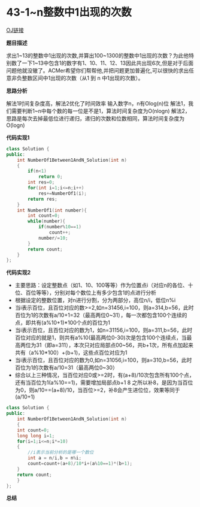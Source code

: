 # 43-1~n整数中1出现的次数

[OJ链接](https://www.nowcoder.com/practice/bd7f978302044eee894445e244c7eee6?tpId=13&tqId=11184&tPage=2&rp=1&ru=%2Fta%2Fcoding-interviews&qru=%2Fta%2Fcoding-interviews%2Fquestion-ranking)

**题目描述**

求出1~13的整数中1出现的次数,并算出100~1300的整数中1出现的次数？为此他特别数了一下1~13中包含1的数字有1、10、11、12、13因此共出现6次,但是对于后面问题他就没辙了。ACMer希望你们帮帮他,并把问题更加普遍化,可以很快的求出任意非负整数区间中1出现的次数（从1 到 n 中1出现的次数）。

**思路分析**

解法1时间复杂度高，解法2优化了时间效率
输入数字n，n有Olog(n)位
解法1，我们需要判断1~n中每个数的每一位是不是1，算法时间复杂度为O(nlogn)
解法2，思路是每次去掉最低位进行递归，递归的次数和位数相同，算法时间复杂度为O(logn)

**代码实现1**

```c++
class Solution {
public:
    int NumberOf1Between1AndN_Solution(int n)
    {
        if(n<1)
            return 0;
        int res=0;
        for(int i=1;i<=n;i++)
            res+=NumberOf1(i);
        return res;
    }
    int NumberOf1(int number){
        int count=0;
        while(number){
            if(number%10==1)
                count++;
            number/=10;
        }
        return count;
    }
};
```

**代码实现2**
* 主要思路：设定整数点（如1、10、100等等）作为位置点i（对应n的各位、十位、百位等等），分别对每个数位上有多少包含1的点进行分析
* 根据设定的整数位置，对n进行分割，分为两部分，高位n/i，低位n%i
* 当i表示百位，且百位对应的数>=2,如n=31456,i=100，则a=314,b=56，此时百位为1的次数有a/10+1=32（最高两位0~31），每一次都包含100个连续的点，即共有(a%10+1)*100个点的百位为1
* 当i表示百位，且百位对应的数为1，如n=31156,i=100，则a=311,b=56，此时百位对应的就是1，则共有a%10(最高两位0-30)次是包含100个连续点，当最高两位为31（即a=311），本次只对应局部点00~56，共b+1次，所有点加起来共有（a%10*100）+(b+1)，这些点百位对应为1
* 当i表示百位，且百位对应的数为0,如n=31056,i=100，则a=310,b=56，此时百位为1的次数有a/10=31（最高两位0~30）
* 综合以上三种情况，当百位对应0或>=2时，有(a+8)/10次包含所有100个点，还有当百位为1(a%10==1)，需要增加局部点b+1
8 之所以补8，是因为当百位为0，则a/10==(a+8)/10，当百位>=2，补8会产生进位位，效果等同于(a/10+1)

```c++
class Solution {
public:
    int NumberOf1Between1AndN_Solution(int n)
    {
    int count=0;
    long long i=1;
    for(i=1;i<=n;i*=10)
    {
        //i表示当前分析的是哪一个数位
        int a = n/i,b = n%i;
        count=count+(a+8)/10*i+(a%10==1)*(b+1);
    }
    return count;
    }
};
```

**总结**



